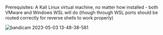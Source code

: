 Prerequisites:
A Kali Linux virtual machine, no matter how installed - both VMware and Windows WSL will do (though through WSL ports should be routed correctly for reverse shells to work properly)

![bandicam 2023-05-03 13-48-38-581](https://user-images.githubusercontent.com/41784972/235907840-946823eb-3cda-4669-b0fd-d5d8f3d25f19.jpg)
